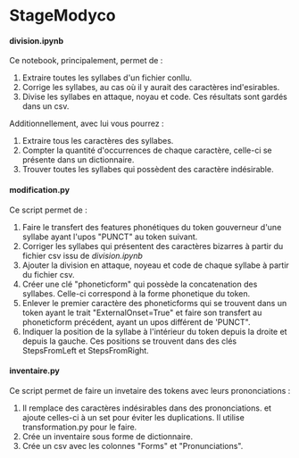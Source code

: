 # StageModyco

#### division.ipynb

Ce notebook, principalement, permet de :

1. Extraire toutes les syllabes d'un fichier conllu. 
2. Corrige les syllabes, au cas où il y aurait des caractères ind'esirables.
3. Divise les syllabes en attaque, noyau et code.
Ces résultats sont gardés dans un csv. 

Additionnellement, avec lui vous pourrez :

1. Extraire tous les caractères des syllabes.
2. Compter la quantité d'occurrences de chaque caractère, celle-ci se présente dans un dictionnaire. 
3. Trouver toutes les syllabes qui possèdent des caractère indésirable. 


#### modification.py

Ce script permet de : 

1. Faire le transfert des features phonétiques du token gouverneur d'une syllabe ayant l'upos "PUNCT" au token suivant.
2. Corriger les syllabes qui présentent des caractères bizarres à partir du fichier csv issu de _division.ipynb_
3. Ajouter la division en attaque, noyeau et code de chaque syllabe à partir du fichier csv.
4. Créer une clé "phoneticform" qui possède la concatenation des syllabes. Celle-ci correspond à la forme phonetique du token.
5. Enlever le premier caractère des phoneticforms qui se trouvent dans un token ayant le trait "ExternalOnset=True" et faire son transfert au phoneticform précédent, ayant un upos différent de 'PUNCT".
6. Indiquer la position de la syllabe à l'intérieur du token depuis la droite et depuis la gauche. Ces positions se trouvent 
dans des clés StepsFromLeft et StepsFromRight.


#### inventaire.py

Ce script permet de faire un invetaire des tokens avec leurs prononciations :

1. Il remplace des caractères indésirables dans des prononciations. et ajoute celles-ci à un set pour éviter les duplications. Il utilise transformation.py pour le faire.
2. Crée un inventaire sous forme de dictionnaire.
3. Crée un csv avec les colonnes "Forms" et "Pronunciations".